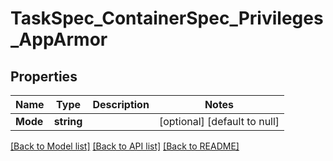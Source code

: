 # TaskSpec_ContainerSpec_Privileges_AppArmor

## Properties
Name | Type | Description | Notes
------------ | ------------- | ------------- | -------------
**Mode** | **string** |  | [optional] [default to null]

[[Back to Model list]](../README.md#documentation-for-models) [[Back to API list]](../README.md#documentation-for-api-endpoints) [[Back to README]](../README.md)


